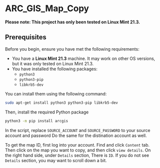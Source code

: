 # ARC_GIS_Map_Copy

**Please note: This project has only been tested on Linux Mint 21.3.**

## Prerequisites

Before you begin, ensure you have met the following requirements:

* You have a **Linux Mint 21.3** machine. It may work on other OS versions, but it was only tested on Linux Mint 21.3.
* You have installed the following packages:
    * `python3`
    * `python3-pip`
    * `libkrb5-dev`

You can install them using the following command:

```bash
sudo apt-get install python3 python3-pip libkrb5-dev
```
Then, install the required Python package

```bash
python3 -m pip install arcgis
```
In the script, replace  ```SOURCE_ACCOUNT``` and ```SOURCE_PASSWORD``` to your source account and password
Do the same for the distination account as well.


To get the map ID, first log into your account. Find and click ```Content``` tab. Then click on the map you want to copy, and then click ```view details```. On the right hand side, under ```Details``` section, There is ```ID```. If you do not see ```Details``` section, you may want to scroll down a bit.

